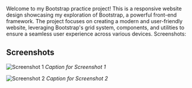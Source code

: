 Welcome to my Bootstrap practice project! This is a responsive website design showcasing my exploration of Bootstrap, a powerful front-end framework. The project focuses on creating a modern and user-friendly website, leveraging Bootstrap's grid system, components, and utilities to ensure a seamless user experience across various devices.
Screenshots:
## Screenshots

![Screenshot 1](screenshots/screenshot1.png)
*Caption for Screenshot 1*

![Screenshot 2](screenshots/screenshot2.png)
*Caption for Screenshot 2*
